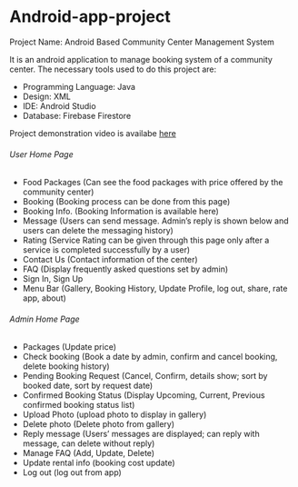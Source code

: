 # Android-app-project
Project Name: Android Based Community Center Management System
<p>It is an android application to manage booking system of a community center. The necessary tools used to do this project are:<p>
 <ul>
   <li>Programming Language: Java</li>
   <li>Design: XML</li>
   <li>IDE: Android Studio</li>
   <li>Database: Firebase Firestore</li>
   </ul>
Project demonstration video is availabe <a href="https://www.youtube.com/watch?v=fST_eNgMf7U&ab_channel=MahmudulHasan">here</a>

<h6>User Home Page</h6>
<ul>
<li>Food Packages (Can see the food packages with price offered by the community center)</li>
<li>Booking (Booking process can be done from this page)</li>
<li>Booking Info. (Booking Information is available here)</li>
<li>Message (Users can send message. Admin’s reply is shown below and users can delete the messaging history)</li>
<li>Rating (Service Rating can be given through this page only after a service is completed successfully by a user)</li>
<li>Contact Us (Contact information of the center)</li>
<li>FAQ (Display frequently asked questions set by admin)</li>
<li>Sign In, Sign Up</li>
<li>Menu Bar (Gallery, Booking History, Update Profile, log out, share, rate app, about)</li>
</ul>

<h6>Admin Home Page</h6>
<ul>
<li>Packages (Update price)</li>
<li>Check booking (Book a date by admin, confirm and cancel booking, delete booking history)</li>
<li>Pending Booking Request (Cancel, Confirm, details show; sort by booked date, sort by request date)</li>
<li>Confirmed Booking Status (Display Upcoming, Current, Previous confirmed booking status list)</li>
<li>Upload Photo (upload photo to display in gallery)</li>
<li>Delete photo (Delete photo from gallery)</li>
<li>Reply message (Users’ messages are displayed; can reply with message, can delete without reply)</li>
<li>Manage FAQ (Add, Update, Delete)</li>
<li>Update rental info (booking cost update)</li>
<li>Log out (log out from app)</li>
</ul>
